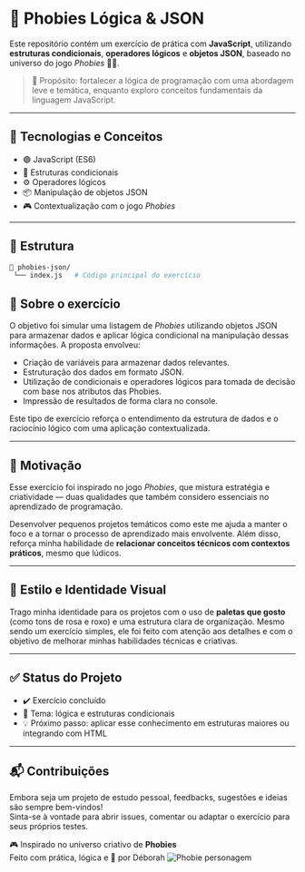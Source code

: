 # 👾 Phobies Lógica & JSON

Este repositório contém um exercício de prática com **JavaScript**, utilizando **estruturas condicionais**, **operadores lógicos** e **objetos JSON**, baseado no universo do jogo *Phobies* 🧠🎲.

> 🧪 Propósito: fortalecer a lógica de programação com uma abordagem leve e temática, enquanto exploro conceitos fundamentais da linguagem JavaScript.

---

## 🚀 Tecnologias e Conceitos

- 🟣 JavaScript (ES6)
- 🔁 Estruturas condicionais
- ⚙️ Operadores lógicos
- 📦 Manipulação de objetos JSON
- 🎮 Contextualização com o jogo *Phobies*

---

## 📂 Estrutura

```bash
📁 phobies-json/
 └── index.js   # Código principal do exercício
````

## 📌 Sobre o exercício

O objetivo foi simular uma listagem de *Phobies* utilizando objetos JSON para armazenar dados e aplicar lógica condicional na manipulação dessas informações. A proposta envolveu:

- Criação de variáveis para armazenar dados relevantes.
- Estruturação dos dados em formato JSON.
- Utilização de condicionais e operadores lógicos para tomada de decisão com base nos atributos das Phobies.
- Impressão de resultados de forma clara no console.

Este tipo de exercício reforça o entendimento da estrutura de dados e o raciocínio lógico com uma aplicação contextualizada.

---

## 🧠 Motivação

Esse exercício foi inspirado no jogo *Phobies*, que mistura estratégia e criatividade — duas qualidades que também considero essenciais no aprendizado de programação.

Desenvolver pequenos projetos temáticos como este me ajuda a manter o foco e a tornar o processo de aprendizado mais envolvente. Além disso, reforça minha habilidade de **relacionar conceitos técnicos com contextos práticos**, mesmo que lúdicos.

---

## 🌈 Estilo e Identidade Visual

Trago minha identidade para os projetos com o uso de **paletas que gosto** (como tons de rosa e roxo) e uma estrutura clara de organização. Mesmo sendo um exercício simples, ele foi feito com atenção aos detalhes e com o objetivo de melhorar minhas habilidades técnicas e criativas.

---

## ✅ Status do Projeto

- ✔️ Exercício concluído
- 📌 Tema: lógica e estruturas condicionais
- 💡 Próximo passo: aplicar esse conhecimento em estruturas maiores ou integrando com HTML

---

## 📬 Contribuições

Embora seja um projeto de estudo pessoal, feedbacks, sugestões e ideias são sempre bem-vindos!  
Sinta-se à vontade para abrir issues, comentar ou adaptar o exercício para seus próprios testes.


🎮 Inspirado no universo criativo de **Phobies**  
Feito com prática, lógica e 💜 por Déborah
![Phobie personagem](./phobiebatula.webp)
